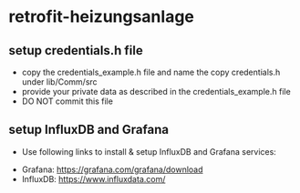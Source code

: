 # retrofit-heizungsanlage



## setup credentials.h file
* copy the credentials_example.h file and name the copy credentials.h under lib/Comm/src
* provide your private data as described in the credentials_example.h file
* DO NOT commit this file


## setup InfluxDB and Grafana
* Use following links to install & setup InfluxDB and Grafana services:
- Grafana: https://grafana.com/grafana/download
- InfluxDB: https://www.influxdata.com/
